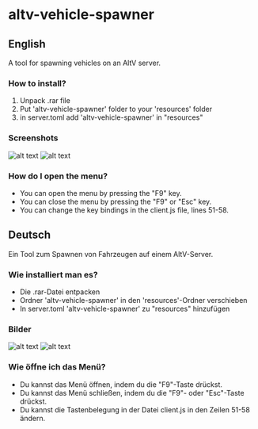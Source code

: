 # altv-vehicle-spawner

## English

A tool for spawning vehicles on an AltV server.

### How to install?

1. Unpack .rar file
2. Put 'altv-vehicle-spawner' folder to your 'resources' folder
3. in server.toml add 'altv-vehicle-spawner' in "resources"

### Screenshots

![alt text](https://i.imgur.com/ixgYPAa.png)
![alt text](https://i.imgur.com/wckvY2a.png)

### How do I open the menu?

- You can open the menu by pressing the "F9" key.
- You can close the menu by pressing the "F9" or "Esc" key.
- You can change the key bindings in the client.js file, lines 51-58.

## Deutsch

Ein Tool zum Spawnen von Fahrzeugen auf einem AltV-Server.

### Wie installiert man es?

- Die .rar-Datei entpacken
- Ordner 'altv-vehicle-spawner' in den 'resources'-Ordner verschieben
- In server.toml 'altv-vehicle-spawner' zu "resources" hinzufügen

### Bilder

![alt text](https://i.imgur.com/ixgYPAa.png)
![alt text](https://i.imgur.com/wckvY2a.png)

### Wie öffne ich das Menü?

- Du kannst das Menü öffnen, indem du die "F9"-Taste drückst.
- Du kannst das Menü schließen, indem du die "F9"- oder "Esc"-Taste drückst.
- Du kannst die Tastenbelegung in der Datei client.js in den Zeilen 51-58 ändern.
